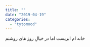 ```yaml
---
title: ""
date: "2019-04-19"
categories: 
  - "tytomood"
---
```


خانه ام ابریست اما در خیالِ روز های روشنم
